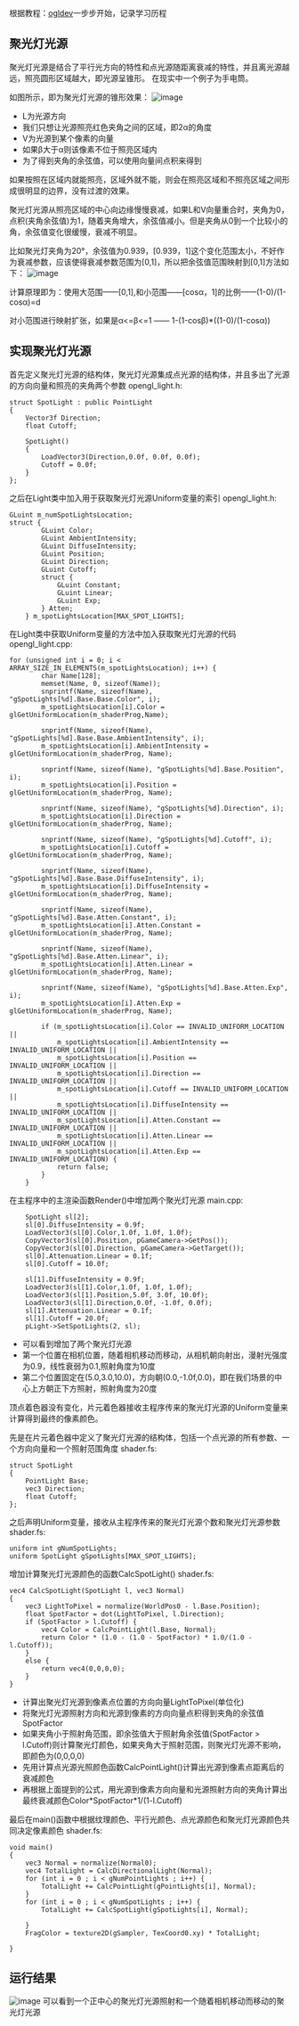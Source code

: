 根据教程：[ogldev](http://ogldev.atspace.co.uk/index.html)一步步开始，记录学习历程

## 聚光灯光源
聚光灯光源是结合了平行光方向的特性和点光源随距离衰减的特性，并且离光源越远，照亮圆形区域越大，即光源呈锥形。 在现实中一个例子为手电筒。

如图所示，即为聚光灯光源的锥形效果：
![image](E:/笔记/Opengl/Spot_Lighting/1.png)
- L为光源方向
- 我们只想让光源照亮红色夹角之间的区域，即2α的角度
- V为光源到某个像素的向量
- 如果β大于α则该像素不位于照亮区域内
- 为了得到夹角的余弦值，可以使用向量间点积来得到

如果按照在区域内就能照亮，区域外就不能，则会在照亮区域和不照亮区域之间形成很明显的边界，没有过渡的效果。

聚光灯光源从照亮区域的中心向边缘慢慢衰减，如果L和V向量重合时，夹角为0，点积(夹角余弦值)为1，随着夹角增大，余弦值减小。但是夹角从0到一个比较小的角，余弦值变化很缓慢，衰减不明显。

比如聚光灯夹角为20°，余弦值为0.939，[0.939，1]这个变化范围太小，不好作为衰减参数，应该使得衰减参数范围为[0,1]，所以把余弦值范围映射到[0,1]方法如下：
![image](E:/笔记/Opengl/Spot_Lighting/2.png)

计算原理即为：使用大范围——[0,1],和小范围——[cosα，1]的比例——(1-0)/(1-cosα)=d

对小范围进行映射扩张，如果是α<=β<=1 —— 1-(1-cosβ)*((1-0)/(1-cosα))

## 实现聚光灯光源

首先定义聚光灯光源的结构体，聚光灯光源集成点光源的结构体，并且多出了光源的方向向量和照亮的夹角两个参数
opengl_light.h:
```
struct SpotLight : public PointLight
{
	Vector3f Direction;
	float Cutoff;

	SpotLight()
	{
		LoadVector3(Direction,0.0f, 0.0f, 0.0f);
		Cutoff = 0.0f;
	}
};
```
之后在Light类中加入用于获取聚光灯光源Uniform变量的索引
opengl_light.h:
```
GLuint m_numSpotLightsLocation;
struct {
		GLuint Color;
		GLuint AmbientIntensity;
		GLuint DiffuseIntensity;
		GLuint Position;
		GLuint Direction;
		GLuint Cutoff;
		struct {
			GLuint Constant;
			GLuint Linear;
			GLuint Exp;
		} Atten;
	} m_spotLightsLocation[MAX_SPOT_LIGHTS];
```
在Light类中获取Uniform变量的方法中加入获取聚光灯光源的代码
opengl_light.cpp:
```
for (unsigned int i = 0; i < ARRAY_SIZE_IN_ELEMENTS(m_spotLightsLocation); i++) {
		char Name[128];
		memset(Name, 0, sizeof(Name));
		snprintf(Name, sizeof(Name), "gSpotLights[%d].Base.Base.Color", i);
		m_spotLightsLocation[i].Color = glGetUniformLocation(m_shaderProg,Name);

		snprintf(Name, sizeof(Name), "gSpotLights[%d].Base.Base.AmbientIntensity", i);
		m_spotLightsLocation[i].AmbientIntensity = glGetUniformLocation(m_shaderProg, Name);

		snprintf(Name, sizeof(Name), "gSpotLights[%d].Base.Position", i);
		m_spotLightsLocation[i].Position = glGetUniformLocation(m_shaderProg, Name);

		snprintf(Name, sizeof(Name), "gSpotLights[%d].Direction", i);
		m_spotLightsLocation[i].Direction = glGetUniformLocation(m_shaderProg, Name);

		snprintf(Name, sizeof(Name), "gSpotLights[%d].Cutoff", i);
		m_spotLightsLocation[i].Cutoff = glGetUniformLocation(m_shaderProg, Name);

		snprintf(Name, sizeof(Name), "gSpotLights[%d].Base.Base.DiffuseIntensity", i);
		m_spotLightsLocation[i].DiffuseIntensity = glGetUniformLocation(m_shaderProg, Name);

		snprintf(Name, sizeof(Name), "gSpotLights[%d].Base.Atten.Constant", i);
		m_spotLightsLocation[i].Atten.Constant = glGetUniformLocation(m_shaderProg, Name);

		snprintf(Name, sizeof(Name), "gSpotLights[%d].Base.Atten.Linear", i);
		m_spotLightsLocation[i].Atten.Linear = glGetUniformLocation(m_shaderProg, Name);

		snprintf(Name, sizeof(Name), "gSpotLights[%d].Base.Atten.Exp", i);
		m_spotLightsLocation[i].Atten.Exp = glGetUniformLocation(m_shaderProg, Name);

		if (m_spotLightsLocation[i].Color == INVALID_UNIFORM_LOCATION ||
			m_spotLightsLocation[i].AmbientIntensity == INVALID_UNIFORM_LOCATION ||
			m_spotLightsLocation[i].Position == INVALID_UNIFORM_LOCATION ||
			m_spotLightsLocation[i].Direction == INVALID_UNIFORM_LOCATION ||
			m_spotLightsLocation[i].Cutoff == INVALID_UNIFORM_LOCATION ||
			m_spotLightsLocation[i].DiffuseIntensity == INVALID_UNIFORM_LOCATION ||
			m_spotLightsLocation[i].Atten.Constant == INVALID_UNIFORM_LOCATION ||
			m_spotLightsLocation[i].Atten.Linear == INVALID_UNIFORM_LOCATION ||
			m_spotLightsLocation[i].Atten.Exp == INVALID_UNIFORM_LOCATION) {
			return false;
		}
	}
```
在主程序中的主渲染函数Render()中增加两个聚光灯光源
main.cpp:

```
    SpotLight sl[2];
	sl[0].DiffuseIntensity = 0.9f;
	LoadVector3(sl[0].Color,1.0f, 1.0f, 1.0f);
	CopyVector3(sl[0].Position, pGameCamera->GetPos());
	CopyVector3(sl[0].Direction, pGameCamera->GetTarget());
	sl[0].Attenuation.Linear = 0.1f;
	sl[0].Cutoff = 10.0f;

	sl[1].DiffuseIntensity = 0.9f;
	LoadVector3(sl[1].Color,1.0f, 1.0f, 1.0f);
	LoadVector3(sl[1].Position,5.0f, 3.0f, 10.0f);
	LoadVector3(sl[1].Direction,0.0f, -1.0f, 0.0f);
	sl[1].Attenuation.Linear = 0.1f;
	sl[1].Cutoff = 20.0f;
	pLight->SetSpotLights(2, sl);
```
- 可以看到增加了两个聚光灯光源
- 第一个位置在相机位置，随着相机移动而移动，从相机朝向射出，漫射光强度为0.9，线性衰弱为0.1,照射角度为10度
- 第二个位置固定在(5.0,3.0,10.0)，方向朝(0.0,-1.0f,0.0)，即在我们场景的中心上方朝正下方照射，照射角度为20度

顶点着色器没有变化，片元着色器接收主程序传来的聚光灯光源的Uniform变量来计算得到最终的像素颜色。

先是在片元着色器中定义了聚光灯光源的结构体，包括一个点光源的所有参数、一个方向向量和一个照射范围角度
shader.fs:
```
struct SpotLight
{
    PointLight Base;
    vec3 Direction;
    float Cutoff;
}; 
```
之后声明Uniform变量，接收从主程序传来的聚光灯光源个数和聚光灯光源参数
shader.fs:
```
uniform int gNumSpotLights;
uniform SpotLight gSpotLights[MAX_SPOT_LIGHTS];  
```
增加计算聚光灯光源颜色的函数CalcSpotLight()
shader.fs:
```
vec4 CalcSpotLight(SpotLight l, vec3 Normal)
{
    vec3 LightToPixel = normalize(WorldPos0 - l.Base.Position);
    float SpotFactor = dot(LightToPixel, l.Direction);
    if (SpotFactor > l.Cutoff) {
        vec4 Color = CalcPointLight(l.Base, Normal);
        return Color * (1.0 - (1.0 - SpotFactor) * 1.0/(1.0 - l.Cutoff));
    }
    else {
        return vec4(0,0,0,0);
    }
} 
```
- 计算出聚光灯光源到像素点位置的方向向量LightToPixel(单位化)
- 将聚光灯光源照射方向和光源到像素的方向向量点积得到夹角的余弦值SpotFactor
- 如果夹角小于照射角范围，即余弦值大于照射角余弦值(SpotFactor > l.Cutoff)则计算聚光灯颜色，如果夹角大于照射范围，则聚光灯光源不影响，即颜色为(0,0,0,0)
- 先用计算点光源光照颜色函数CalcPointLight()计算出光源到像素点距离后的衰减颜色
- 再根据上面提到的公式，用光源到像素方向向量和光源照射方向的夹角计算出最终衰减颜色Color\*SpotFactor*1/(1-l.Cutoff)

最后在main()函数中根据纹理颜色、平行光颜色、点光源颜色和聚光灯光源颜色共同决定像素颜色
shader.fs:
```
void main()
{
    vec3 Normal = normalize(Normal0);
    vec4 TotalLight = CalcDirectionalLight(Normal);
    for (int i = 0 ; i < gNumPointLights ; i++) {
        TotalLight += CalcPointLight(gPointLights[i], Normal);
    }              
	for (int i = 0 ; i < gNumSpotLights ; i++) {
	    TotalLight += CalcSpotLight(gSpotLights[i], Normal);
	    
	}
	FragColor = texture2D(gSampler, TexCoord0.xy) * TotalLight;
    
}
```
## 运行结果
![image](E:/笔记/Opengl/Spot_Lighting/3.png)
可以看到一个正中心的聚光灯光源照射和一个随着相机移动而移动的聚光灯光源